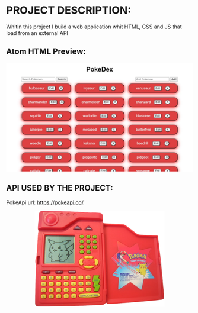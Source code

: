 # PROJECT DESCRIPTION:
<p> Whitin this project I build a web application whit HTML, CSS and JS that load from an external API </p>


## Atom HTML Preview:
<p align="center">
  <img src="img/AtomHTMLPreview.JPG" width="520">
  </p>


## API USED BY THE PROJECT:
PokeApi url: https://pokeapi.co/

<p align="center">
  <img src="img/pokedex-image.png" width="350">
  </p>
